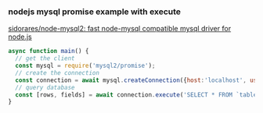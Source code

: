 ### nodejs mysql promise example with execute


[sidorares/node-mysql2: fast node-mysql compatible mysql driver for node.js](https://github.com/sidorares/node-mysql2 "sidorares/node-mysql2: fast node-mysql compatible mysql driver for node.js")




```js
async function main() {
  // get the client
  const mysql = require('mysql2/promise');
  // create the connection
  const connection = await mysql.createConnection({host:'localhost', user: 'root', database: 'test'});
  // query database
  const [rows, fields] = await connection.execute('SELECT * FROM `table` WHERE `name` = ? AND `age` > ?', ['Morty', 14]);
}
```

